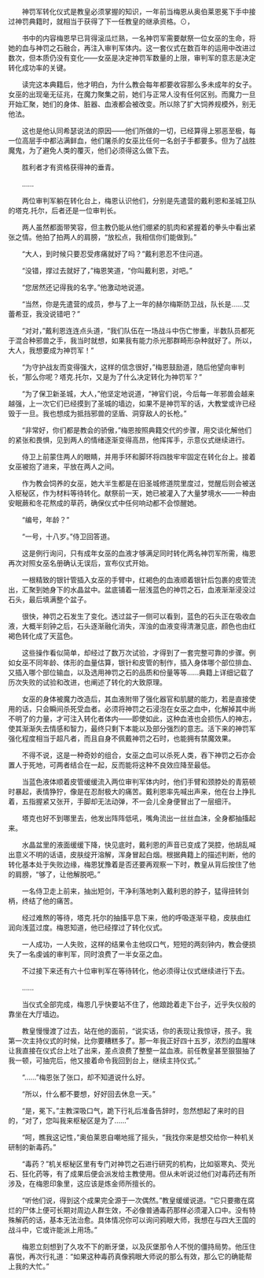 　　神罚军转化仪式是教皇必须掌握的知识，一年前当梅恩从奥伯莱恩冕下手中接过神罚典籍时，就相当于获得了下一任教皇的继承资格。⊙，

　　书中的内容梅恩早已背得滚瓜烂熟，一名神罚军需要献祭一位女巫的生命，将她的血与神罚之石融合，再注入审判军体内。这一套仪式在数百年的运用中改进过数次，但本质仍没有变化——女巫是决定神罚军数量的上限，审判军的意志是决定转化成功率的关键。

　　读完这本典籍后，他才明白，为什么教会每年都要收容那么多未成年的女子。女巫的出现毫无征兆，在魔力聚集之前，她们与正常人没有任何区别。而魔力一旦开始汇聚，她们的身体、脏器、血液都会被改变。所以除了扩大饲养规模外，别无他法。

　　这也是他认同希瑟说法的原因——他们所做的一切，已经算得上邪恶至极，每一位高层手中都沾满鲜血，他们屠杀的女巫比任何一名刽子手都要多。但为了战胜魔鬼，为了避免人类的覆灭，他们必须得这么做下去。

　　胜利者才有资格获得神的垂青。

　　……

　　两位审判军躺在转化台上，梅恩认识他们，分别是先遣营的戴利恩和圣城卫队的塔克.托尔，后者还是一位审判长。

　　两人虽然都面带笑容，但主教仍能从他们绷紧的肌肉和紧握着的拳头中看出紧张之情。他拍了拍两人的肩膀，“放松点，我相信你们能做到。”

　　“大人，到时候只要忍受疼痛就好了吗？”戴利恩忍不住问道。

　　“没错，撑过去就好了，”梅恩笑道，“你叫戴利恩，对吧。”

　　“您居然还记得我的名字。”他激动地说道。

　　“当然，你是先遣营的成员，参与了上一年的赫尔梅斯防卫战，队长是……艾蕾希亚，我没说错吧？”

　　“对对，”戴利恩连连点头道，“我们队伍在一场战斗中伤亡惨重，半数队员都死于混合种邪兽之手，我当时就想，如果我有能力杀光那群畸形杂种就好了。所以，大人，我想要成为神罚军！”

　　“为守护战友而变得强大，这样的信念很好，”梅恩鼓励道，随后他望向审判长，“那么你呢？塔克.托尔，又是为了什么决定转化为神罚军？”

　　“为了保卫新圣城，大人，”他坚定地说道，“神官们说，今后每一年邪兽会越来越强，上一次它们已经摸到了圣城的墙边，如果不是神罚军的话，大教堂或许已经毁于一旦。我也想成为抵挡邪兽的坚盾、洞穿敌人的长枪。”

　　“非常好，你们都是教会的骄傲，”梅恩按照典籍交代的步骤，用交谈化解他们的紧张和畏惧，见到两人的情绪逐渐变得高昂，他挥挥手，示意仪式继续进行。

　　侍卫上前蒙住两人的眼睛，并用手环和脚环将四肢牢牢固定在转化台上。接着女巫被抱了进来，平放在两人之间。

　　作为教会饲养的女巫，她大半生都是在旧圣城修道院里度过，觉醒后则会被送入枢秘区，作为材料等待转化。献祭前一天，她已被灌入了大量梦境水——一种由安眠蕨和冬花熬成的草药，确保仪式中任何响动都不会惊醒她。

　　“编号，年龄？”

　　“一号，十八岁。”侍卫回答道。

　　这是例行询问，只有成年女巫的血液才够满足同时转化两名神罚军所需，梅恩再次对照女巫名册确认无误后，宣布仪式开始。

　　一根精致的银针管插入女巫的手臂中，红褐色的血液顺着银针后包裹的皮管流出，汇聚到她身下的水晶盆中。盆底铺着一层浅蓝色的神罚之石，血液渐渐浸没过石头，最后填满整个盆子。

　　很快，神罚之石发生了变化。透过盆子一侧可以看到，蓝色的石头正在吸收血液，大概半刻钟之后，石头逐渐融化消失，浑浊的血液变得清澈见底，颜色也由红褐色转化成了天蓝色。

　　这些操作看似简单，却经过了数万次试验，才得到了一套完整可靠的步骤。例如女巫不同年龄、体形的血量估算，银针和皮管的制作，插入身体哪个部位排血、又插入哪个部位输血，以及选用神罚之石的品质和份量等等……典籍上详细记载了历次失败的试验和改进，也阐述了转化的大致原理。

　　女巫的身体被魔力改造后，其血液附带了强化器官和肌腱的能力，若是直接使用的话，只会瞬间杀死受血者。必须将神罚之石浸泡在女巫之血中，化解掉其中尚不明了的力量，才可注入转化者体内——即使如此，这种血液也会损伤人的神志，使其渐渐失去情感和智力，最终只剩下本能以及部分强烈的意志。活下来的神罚军强化程度相当于超凡者，而且自身不佩戴神罚之石时，也能拥有禁魔效果。

　　不得不说，这是一种奇妙的组合，女巫之血可以杀死人类，吞下神罚之石亦会置人于死地，可两者结合在一起，反而能将这种不良效应降至最低。

　　当蓝色液体顺着皮管缓缓流入两位审判军体内时，他们手臂和颈脖处的青筋顿时暴起，表情狰狞，像是在忍耐极大的痛苦。戴利恩率先喊出声来，他在台上挣扎着，五指握紧又张开，手脚却无法动弹，不一会儿全身便冒出了一层细汗。

　　塔克也好不到哪里去，他发出阵阵低吼，嘴角流出一丝丝血沫，全身都抽搐起来。

　　水晶盆里的液面缓缓下降，快见底时，戴利恩的声音已变成了哭腔，他胡乱喊出意义不明的话语，皮肤绽开溶解，浑身冒起白烟。根据典籍上的描述判断，他的转化基本处于失败边缘，梅恩犹豫着是否还要再观察一下时，教皇从背后按住了他的肩膀，“够了，让他解脱吧。”

　　一名侍卫走上前来，抽出短剑，干净利落地刺入戴利恩的脖子，猛得扭转剑柄，终结了他的痛苦。

　　经过难熬的等待，塔克.托尔的抽搐平息下来，他的呼吸逐渐平稳，皮肤由红润向浅蓝过度。梅恩知道，他已经撑过了转化仪式。

　　一人成功，一人失败，这样的结果令主他叹口气，短短的两刻钟内，教会便损失了一名虔诚的审判军，同时浪费了一半女巫之血。

　　不过接下来还有六十位审判军在等待转化，他必须得让仪式继续进行下去。

　　……

　　当仪式全部完成，梅恩几乎快要站不住了，他踉跄着走下台子，近乎失仪般的靠坐在大厅墙边。

　　教皇慢慢渡了过去，站在他的面前，“说实话，你的表现让我惊讶，孩子。我第一次主持仪式的时候，比你要糟糕多了。那一年我正好四十五岁，浓烈的血腥味让我直接在仪式台上吐了出来，差点浪费了整整一盆血液。前任教皇甚至狠狠抽了我一顿，可抽完后，他又接着命令我回到台上，继续主持仪式。”

　　“……”梅恩张了张口，却不知道说什么好。

　　“所以，什么都不要想，好好回去休息一天。”

　　“是，冕下。”主教深吸口气，跪下行礼后准备告辞时，忽然想起了来时的目的，“对了，您叫我来枢秘区是为了……”

　　“呵，瞧我这记性，”奥伯莱恩自嘲地摇了摇头，“我找你来是想交给你一种机关研制的新毒药。”

　　“毒药？”机关枢秘区里有专门对神罚之石进行研究的机构，比如驱寒丸、荧光石、狂化药等，有了成果后便会派发给主教使用。但从未听说过他们对毒药还有所涉及，在梅恩印象里，这应该是炼金师所擅长的。

　　“听他们说，得到这个成果完全源于一次偶然。”教皇缓缓说道。“它只要撒在腐烂的尸体上便可长期对周边人群生效，不必像普通毒药那样必须灌入口中。没有特殊解药的话，基本无法治愈。具体情况你可以询问鸦眼大师，我想在与四大王国的战斗中，它或许能派上用场。”

　　梅恩立刻想到了久攻不下的断牙堡，以及灰堡那令人不悦的僵持局势。他压住喜悦，再次行礼道：“如果这种毒药真像鸦眼大师说的那么有效，那么它的确能帮上我的大忙。”
